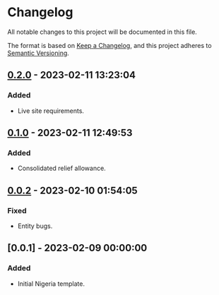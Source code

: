 # Changelog

All notable changes to this project will be documented in this file.

The format is based on [Keep a Changelog](https://keepachangelog.com/en/1.0.0/),
and this project adheres to [Semantic Versioning](https://semver.org/spec/v2.0.0.html).

## [0.2.0] - 2023-02-11 13:23:04

### Added

- Live site requirements.

## [0.1.0] - 2023-02-11 12:49:53

### Added

- Consolidated relief allowance.

## [0.0.2] - 2023-02-10 01:54:05

### Fixed

- Entity bugs.

## [0.0.1] - 2023-02-09 00:00:00

### Added

- Initial Nigeria template.



[0.2.0]: https://github.com/PolicyEngine/policyengine-ng/compare/0.1.0...0.2.0
[0.1.0]: https://github.com/PolicyEngine/policyengine-ng/compare/0.0.2...0.1.0
[0.0.2]: https://github.com/PolicyEngine/policyengine-ng/compare/0.0.1...0.0.2

